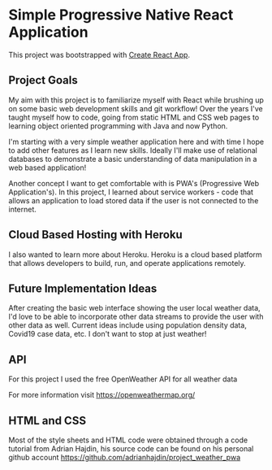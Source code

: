# Simple Progressive Native React Application

This project was bootstrapped with [Create React App](https://github.com/facebook/create-react-app).

## Project Goals

My aim with this project is to familiarize myself with React while brushing up on some basic web development skills and git workflow! Over the years I've taught myself how to code, going from static HTML and CSS web pages to learning object oriented programming with Java and now Python. 

I'm starting with a very simple weather application here and with time I hope to add other features as I learn new skills. Ideally I'll make use of relational databases to demonstrate a basic understanding of data manipulation in a web based application! 

Another concept I want to get comfortable with is PWA's (Progressive Web Application's). In this project, I learned about service workers - code that allows an application to load stored data if the user is not connected to the internet.

## Cloud Based Hosting with Heroku

I also wanted to learn more about Heroku. Heroku is a cloud based platform that allows developers to build, run, and operate applications remotely. 

## Future Implementation Ideas

After creating the basic web interface showing the user local weather data, I'd love to be able to incorporate other data streams to provide the user with other data as well. Current ideas include using population density data, Covid19 case data, etc. I don't want to stop at just weather!

## API

For this project I used the free OpenWeather API for all weather data

For more information visit https://openweathermap.org/

## HTML and CSS 

Most of the style sheets and HTML code were obtained through a code tutorial from Adrian Hajdin, his source code can be found on his personal github account https://github.com/adrianhajdin/project_weather_pwa
